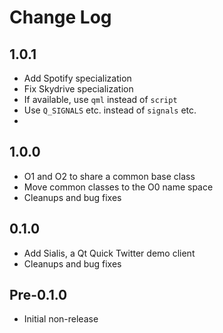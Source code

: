 # Change Log

## 1.0.1

* Add Spotify specialization
* Fix Skydrive specialization
* If available, use ```qml``` instead of ```script```
* Use ```Q_SIGNALS``` etc. instead of ```signals``` etc.
* 

## 1.0.0

* O1 and O2 to share a common base class
* Move common classes to the O0 name space
* Cleanups and bug fixes

## 0.1.0

* Add Sialis, a Qt Quick Twitter demo client
* Cleanups and bug fixes

## Pre-0.1.0

* Initial non-release
